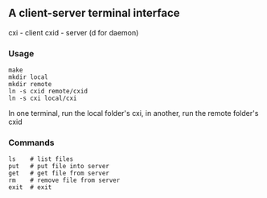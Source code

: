 ## A client-server terminal interface
cxi - client
cxid - server (d for daemon)

### Usage
```
make
mkdir local
mkdir remote
ln -s cxid remote/cxid
ln -s cxi local/cxi
```
In one terminal, run the local folder's cxi,
in another, run the remote folder's cxid

### Commands 
```
ls    # list files
put   # put file into server
get   # get file from server
rm    # remove file from server
exit  # exit
```
